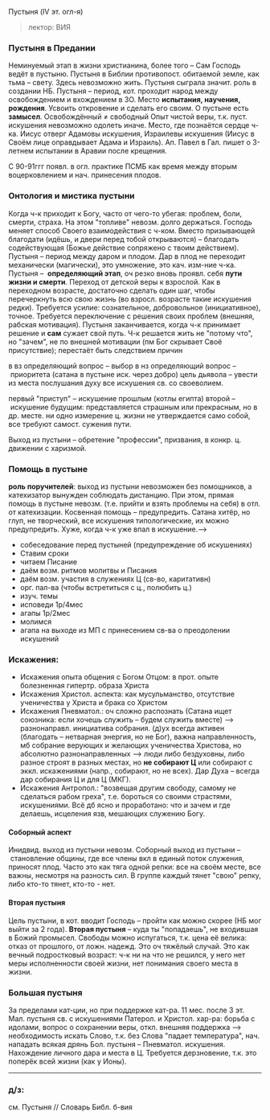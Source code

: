 Пустыня (IV эт. огл-я)
> лектор: ВИЯ

### Пустыня в Предании
Неминуемый этап в жизни христианина, более того – Сам Господь ведёт в пустыню.
Пустыня в Библии противопост. обитаемой земле, как тьма – свету. Здесь невозможно жить.
Пустыня сыграла значит. роль в создании НБ. Пустыня – период, кот. проходит народ между освобождением и вхождением в ЗО. Место **испытания, научения, рождения**. Усвоить откровение и сделать его своим. О пустыне есть **замысел**.
Освобождённый ≠ свободный
Опыт чистой веры, т.к. пуст. искушения невозможно одолеть иначе. Место, где познаётся сердце ч-ка.
Иисус отверг Адамовы искушения, Израилевы искушения (Иисус в Своём лице оправдывает Адама и Израиль).
Ап. Павел в Гал. пишет о 3-летнем испытании в Аравии после крещения.

С 90-91ггг появл. в огл. практике ПСМБ как время между вторым воцерковлением и нач. принесения плодов.

### Онтология и мистика пустыни
Когда ч-к приходит к Богу, часто от чего-то убегая: проблем, боли, смерти, страха. На этом "топливе" невозм. долго держаться. 
Господь меняет способ Своего взаимодействия с ч-ком. Вместо призывающей благодати (идёшь, и двери перед тобой открываются) – благодать содействующая (Божье действие сопряжено с твоим действием).
Пустыня – период между даром и плодом. Дар в плод не переходит механически (магически), это умножение, это кач. изм-ние ч-ка. Пустыня –  **определяющий этап**, оч резко вновь проявл. себя **пути жизни и смерти**. Переход от детской веры к взрослой.
Как в переходном возрасте, достаточно сделать один шаг, чтобы перечеркнуть всю свою жизнь (во взросл. возрасте такие искушения редки).
Требуется усилие: сознательное, добровольное (инициативное), точное. Требуется переключение с решения своих проблем (внешняя, рабская мотивация).
Пустыня заканчивается, когда ч-к принимает решение и **сам** сужает свой путь.
Ч-к решается жить не "потому что", но "зачем", не по внешней мотивации (пм Бог скрывает Своё присутствие); перестаёт быть следствием причин

в вз определяющий вопрос – выбор
в нз определяющий вопрос – приоритета (сатана в пустыне иск. через добро)
цель дьявола – увести из места послушания духу
все искушения св. со своеволием.

первый "приступ" – искушение прошлым (котлы египта)
второй – искушение будущим: представляется страшным или прекрасным, но в др. месте. 
ни одно измерение ц. жизни не утверждается само собой, все требуют самост. сужения пути.

Выход из пустыни – обретение "профессии", призвания, в конкр. ц. движении с харизмой. 

### Помощь в пустыне
**роль поручителей**: выход из пустыни невозможен без помощников, а катехизатор вынужден соблюдать дистанцию.
При этом, прямая помощь в пустыне невозм. (т.е. прийти и взять проблемы на себя) в отл. от катехизации. Косвенная помощь – предупредить. Сатана хитёр, но глуп, не творческий, все искушения типологические, их можно предупредить. Хуже, когда ч-к уже впал в искушение.-->

* собеседование перед пустыней (предупреждение об искушениях)
* Ставим сроки
* читаем Писание
* даём возм. ритмов молитвы и Писания
* даём возм. участия в служениях Ц (св-во, каритативн)
* орг. пал-ва (чтобы встретиться с ц., полюбить ц.)
* изуч. темы
* исповеди 1р/4мес
* агапы 1р/2мес
* молимся
* агапа на выходе из МП с принесением св-ва о преодолении искушений

### Искажения:
* Искажения опыта общения с Богом Отцом: в прот. опыте болезненная гипертр. образа Христа
* Искажения Христол. аспекта: как мусульманство, отсутствие ученичества у Христа и брака со Христом
* Искажения Пневматол.: оч сложно распознать (Сатана ищет союзника: если хочешь служить – будем служить вместе) --> разнонаправл. инициатива собрания. (д)ух всегда активен (благодать – нетварная энергия, но не Бог), важна направленность, мб собрание верующих и желающих ученичества Христова, но абсолютно разнонаправленных --> люди либо бездуховны, либо разное строят в разных местах, но **не собирают Ц** или собирают с эккл. искажениями (напр., собирают, но не всех). Дар Духа – всегда дар собирания Ц и для Ц (МКГ).
* Искажения Антропол.: "возвещая другим свободу, самому не сделаться рабом греха", т.е. бороться со своими страстями, искушениями. Всё дб ясно и проработано: что и зачем и где делаешь, исцеления язв, мешающих служению Богу.

#### Соборный аспект
Инидвид. выход из пустыни невозм. Соборный выход из пустыни – становление общины, где все члены вкл в единый поток служения, приносят плод. Часто это как тяга одной репки: все на своём месте, все важны, несмотря на разность сил. В группе каждый тянет "свою" репку, либо кто-то тянет, кто-то - нет. 

#### Вторая пустыня
Цель пустыни, в кот. вводит Господь – пройти как можно скорее (НБ мог выйти за 2 года). 
**Вторая пустыня** – куда ты "попадаешь", не входившая в Божий промысел. Свободы можно испугаться, т.к. цена её велика: отказ от прошлого, от ложн. надежд. Это оч тяжёлый случай.
Это как вечный подростковый возраст: ч-к ни на что не решился, у него нет меры исполненности своей жизни, нет понимания своего места в жизни.

### Большая пустыня
За пределами кат-ции, но при поддержке кат-ра.
11 мес. после 3 эт.
Мал. пустыня св. с искушениями Патерол. и Христол. хар-ра: борьба с идолами, вопрос о сохранении веры, откл. внешняя поддержка --> 
необходимость искать Слово, т.к. без Слова "падает температура", нач. нападать всякая дрянь
Бол. пустыня – Пневматол. искушения. Нахождение личного дара и места в Ц. Требуется дерзновение, т.к. это поперёк всей жизни (как у Ионы).

---
### д/з:
см. Пустыня // Словарь Библ. б-вия
